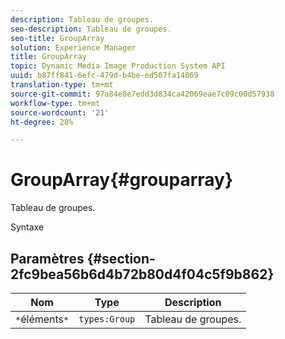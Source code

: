 ```yaml
---
description: Tableau de groupes.
seo-description: Tableau de groupes.
seo-title: GroupArray
solution: Experience Manager
title: GroupArray
topic: Dynamic Media Image Production System API
uuid: b87ff841-6efc-479d-b4be-ed507fa14069
translation-type: tm+mt
source-git-commit: 97a84e8e7edd3d834ca42069eae7c09c00d57938
workflow-type: tm+mt
source-wordcount: '21'
ht-degree: 28%

---
```



# GroupArray{#grouparray}

Tableau de groupes.

Syntaxe

## Paramètres {#section-2fc9bea56b6d4b72b80d4f04c5f9b862}

| Nom | Type | Description |
|---|---|---|
| `*`éléments`*` | `types:Group` | Tableau de groupes. |


